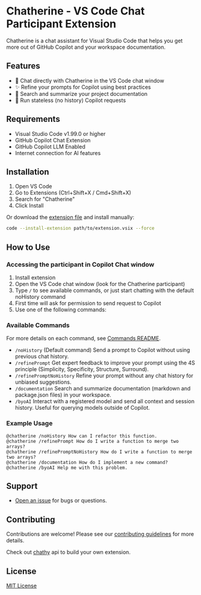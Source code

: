 # Chatherine - VS Code Chat Participant Extension

Chatherine is a chat assistant for Visual Studio Code that helps you get more out of GitHub Copilot and your workspace documentation.

## Features

- 💬 Chat directly with Chatherine in the VS Code chat window
- ✨ Refine your prompts for Copilot using best practices
- 📝 Search and summarize your project documentation
- 🧹 Run stateless (no history) Copilot requests

## Requirements

- Visual Studio Code v1.99.0 or higher
- GitHub Copilot Chat Extension
- GitHub Copilot LLM Enabled
- Internet connection for AI features

## Installation
1. Open VS Code
2. Go to Extensions (Ctrl+Shift+X / Cmd+Shift+X)
3. Search for "Chatherine"
4. Click Install

Or download the [extension file](extension.vsix) and install manually:
```sh
code --install-extension path/to/extension.vsix --force
```

## How to Use

### Accessing the participant in Copilot Chat window
1. Install extension
2. Open the VS Code chat window (look for the Chatherine participant)
3. Type `/` to see available commands, or just start chatting with the default noHistory command
4. First time will ask for permission to send request to Copilot
5. Use one of the following commands:

### Available Commands
For more details on each command, see [Commands README](src/commands/README.md).
- `/noHistory` (Default command)
  Send a prompt to Copilot without using previous chat history.
- `/refinePrompt`
  Get expert feedback to improve your prompt using the 4S principle (Simplicity, Specificity, Structure, Surround).
- `/refinePromptNoHistory`
  Refine your prompt without any chat history for unbiased suggestions.
- `/documentation`
  Search and summarize documentation (markdown and package.json files) in your workspace.
- `/byoAI`
  Interact with a registered model and send all context and session history. Useful for querying models outside of Copilot.

### Example Usage
```
@chatherine /noHistory How can I refactor this function.
@chatherine /refinePrompt How do I write a function to merge two arrays?
@chatherine /refinePromptNoHistory How do I write a function to merge two arrays?
@chatherine /documentation How do I implement a new command?
@chatherine /byoAI Help me with this problem.
```

## Support

- [Open an issue](https://github.com/WillWillman/chatherine/issues) for bugs or questions.

## Contributing

Contributions are welcome! Please see our [contributing guidelines](CONTRIBUTING.md) for more details.

Check out [chathy](chathy/README.md) api to build your own extension.

## License

[MIT License](LICENSE)
